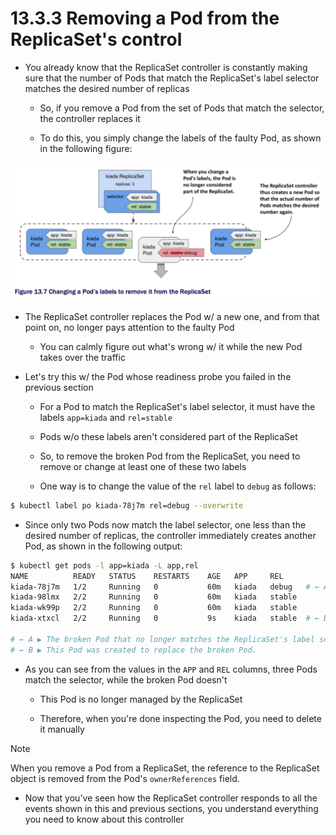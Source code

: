 # 13.3.3 Removing a Pod from the ReplicaSet's control

* You already know that the ReplicaSet controller is constantly making sure that the number of Pods that match the ReplicaSet's label selector matches the desired number of replicas

  * So, if you remove a Pod from the set of Pods that match the selector, the controller replaces it

  * To do this, you simply change the labels of the faulty Pod, as shown in the following figure:

![Fig. 1 Changing a Pod's labels to remove it from the ReplicaSet](../../../../../img/kubernetes-in-action.demo/chpt13/replicaset-controller/remove-pod-from-replicaset-control/diag01.png)

* The ReplicaSet controller replaces the Pod w/ a new one, and from that point on, no longer pays attention to the faulty Pod

  * You can calmly figure out what's wrong w/ it while the new Pod takes over the traffic

* Let's try this w/ the Pod whose readiness probe you failed in the previous section

  * For a Pod to match the ReplicaSet's label selector, it must have the labels `app=kiada` and `rel=stable`

  * Pods w/o these labels aren't considered part of the ReplicaSet

  * So, to remove the broken Pod from the ReplicaSet, you need to remove or change at least one of these two labels

  * One way is to change the value of the `rel` label to `debug` as follows:

```zsh
$ kubectl label po kiada-78j7m rel=debug --overwrite
```

* Since only two Pods now match the label selector, one less than the desired number of replicas, the controller immediately creates another Pod, as shown in the following output:

```zsh
$ kubectl get pods -l app=kiada -L app,rel
NAME          READY   STATUS    RESTARTS    AGE   APP     REL
kiada-78j7m   1/2     Running   0           60m   kiada   debug   # ← A
kiada-98lmx   2/2     Running   0           60m   kiada   stable
kiada-wk99p   2/2     Running   0           60m   kiada   stable
kiada-xtxcl   2/2     Running   0           9s    kiada   stable  # ← B

# ← A ▶︎ The broken Pod that no longer matches the ReplicaSet's label selector.
# ← B ▶︎ This Pod was created to replace the broken Pod.
```

* As you can see from the values in the `APP` and `REL` columns, three Pods match the selector, while the broken Pod doesn't

  * This Pod is no longer managed by the ReplicaSet

  * Therefore, when you're done inspecting the Pod, you need to delete it manually

> [!NOTE]
> 
> When you remove a Pod from a ReplicaSet, the reference to the ReplicaSet object is removed from the Pod's `ownerReferences` field.

* Now that you've seen how the ReplicaSet controller responds to all the events shown in this and previous sections, you understand everything you need to know about this controller
